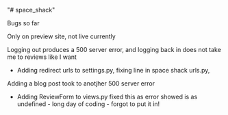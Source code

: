 "# space_shack" 

Bugs so far

Only on preview site, not live currently

Logging out produces a 500 server error, and logging back in does not take me to reviews like I want 
- Adding redirect urls to settings.py, fixing line in space shack urls.py, 

Adding a blog post took to anotjher 500 server error
- Adding ReviewForm to views.py fixed this as error showed is as undefined - long day of coding - forgot to put it in!

